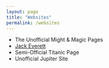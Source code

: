 ```yaml
---
layout: page
title: "Websites"
permalink: /websites
---
```

<!-- wp:list -->
<ul><li> The Unofficial Might &amp; Magic Pages</li><li> <a href="https://www.jackeverett.com" target="_blank" rel="noreferrer noopener">Jack Everett</a></li><li> Semi-Official Titanic Page</li><li> Unofficial Jupiter Site</li></ul>
<!-- /wp:list -->

<p><!--EndFragment--></p>
<p></p>
